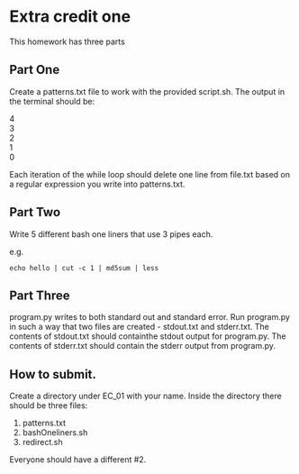 # Extra credit one

This homework has three parts

## Part One

Create a patterns.txt file to work with the provided script.sh. 
The output in the terminal should be:

4  
3  
2  
1  
0  

Each iteration of the while loop should delete one line from file.txt based on a regular expression you write into patterns.txt.

## Part Two
Write 5 different bash one liners that use 3 pipes each.

e.g.

```
echo hello | cut -c 1 | md5sum | less
```

## Part Three
program.py writes to both standard out and standard error. Run program.py in such a way that two files are created - stdout.txt and stderr.txt. The contents of stdout.txt should containthe stdout output for program.py. The contents of stderr.txt should contain the stderr output from program.py.

## How to submit. 
Create a directory under EC_01 with your name. Inside the directory there should be three files: 

1. patterns.txt
2. bashOneliners.sh
3. redirect.sh

Everyone should have a different #2. 

